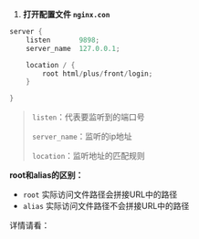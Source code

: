 1. **打开配置文件 `nginx.con`**	

```java
server {
    listen       9898;
    server_name  127.0.0.1;

    location / {
        root html/plus/front/login;
    }

}
```

>`listen`：代表要监听到的端口号
>
>`server_name`：监听的ip地址
>
>`location`：监听地址的匹配规则

**root和alias的区别：**

* `root` 实际访问文件路径会拼接URL中的路径
* `alias` 实际访问文件路径不会拼接URL中的路径

详情请看：

[04.Nginx的location匹配规则.md]: ./04.Nginx的location匹配规则.md